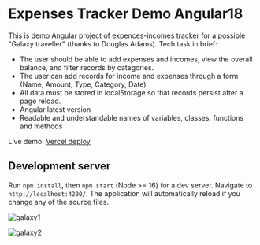 # Expenses Tracker Demo Angular18

This is demo Angular project of expences-incomes tracker for a possible "Galaxy traveller" (thanks to Douglas Adams).
Tech task in brief:
- The user should be able to add expenses and incomes, view the overall balance, and filter records by categories.
- The user can add records for income and expenses through a form (Name, Amount, Type, Category, Date)
- All data must be stored in localStorage so that records persist after a page reload.
- Angular latest version
- Readable and understandable names of variables, classes, functions and methods

Live demo: [Vercel deploy](https://expenses-tracker-demo-angular18.vercel.app/)

## Development server

Run `npm install`, then `npm start` (Node >= 16) for a dev server. Navigate to `http://localhost:4200/`. The application will automatically reload if you change any of the source files.

![galaxy1](https://github.com/user-attachments/assets/e60f0d86-85f7-4622-a382-b555fb5da52f)

![galaxy2](https://github.com/user-attachments/assets/3b6c2697-f9ed-46dd-820d-815c781ca1e2)


